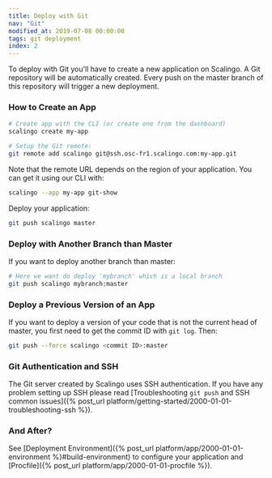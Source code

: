 ```yaml
---
title: Deploy with Git
nav: "Git"
modified_at: 2019-07-08 00:00:00
tags: git deployment
index: 2
---
```


To deploy with Git you'll have to create a new application on Scalingo. A Git repository will be automatically created. Every push on the master branch of this repository will trigger a new deployment.

### How to Create an App

```bash
# Create app with the CLI (or create one from the dashboard)
scalingo create my-app

# Setup the Git remote:
git remote add scalingo git@ssh.osc-fr1.scalingo.com:my-app.git
```

Note that the remote URL depends on the region of your application. You can get
it using our CLI with:

```bash
scalingo --app my-app git-show
```

Deploy your application:

```bash
git push scalingo master
```

### Deploy with Another Branch than Master

If you want to deploy another branch than master:

```bash
# Here we want do deploy 'mybranch' which is a local branch
git push scalingo mybranch:master
```

### Deploy a Previous Version of an App

If you want to deploy a version of your code that is not the current head of
master, you first need to get the commit ID with `git log`. Then:

```bash
git push --force scalingo <commit ID>:master
```


### Git Authentication and SSH

The Git server created by Scalingo uses SSH authentication. If you have any
problem setting up SSH please read [Troubleshooting `git push` and SSH common
issues]({% post_url platform/getting-started/2000-01-01-troubleshooting-ssh %}).

### And After?

See [Deployment Environment]({% post_url platform/app/2000-01-01-environment
%}#build-environment) to configure your application and [Procfile]({% post_url
platform/app/2000-01-01-procfile %}).

